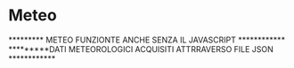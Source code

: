 # Meteo
********* METEO FUNZIONTE ANCHE SENZA IL JAVASCRIPT ************
*********DATI METEOROLOGICI ACQUISITI ATTRRAVERSO FILE JSON ************

